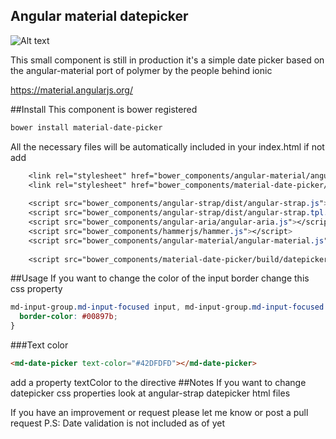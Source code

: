 ## Angular material datepicker
![Alt text](http://i.imgur.com/zAlNOIe.png)


This small component is still in production it's a simple date picker based on the angular-material port of polymer by the people behind ionic

https://material.angularjs.org/

##Install
This component is bower registered 
```css
bower install material-date-picker
```
All the necessary files will be automatically included in your index.html if not add
```css
    <link rel="stylesheet" href="bower_components/angular-material/angular-material.css" />
    <link rel="stylesheet" href="bower_components/material-date-picker/build/styles/main.css" />
    
    <script src="bower_components/angular-strap/dist/angular-strap.js"></script>
    <script src="bower_components/angular-strap/dist/angular-strap.tpl.js"></script>
    <script src="bower_components/angular-aria/angular-aria.js"></script>
    <script src="bower_components/hammerjs/hammer.js"></script>
    <script src="bower_components/angular-material/angular-material.js"></script>
    
    <script src="bower_components/material-date-picker/build/datepicker.js"></script>
```

##Usage
If you want to change the color of the input border change this css property
```css
md-input-group.md-input-focused input, md-input-group.md-input-focused textarea, .md-input-group.md-input-focused input, .md-input-group.md-input-focused textarea {
  border-color: #00897b;
}
```
###Text color
```html
<md-date-picker text-color="#42DFDFD"></md-date-picker>
```

add a property textColor to the directive
##Notes
If you want to change datepicker css properties look at angular-strap datepicker html files

If you have an improvement or request please let me know or post a pull request
P.S: Date validation is not included as of yet
